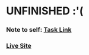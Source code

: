 # UNFINISHED :'(

### Note to self: [Task Link](https://docs.google.com/document/d/1w-Md-bm_eFloVaDDZaw70w9wrUivZTNNzonrRzlrXb8/edit?usp=sharing)

### [Live Site](https://lets-travel-e.netlify.app/)

